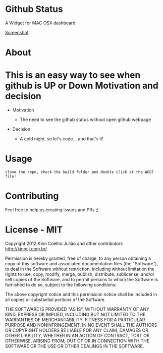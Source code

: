 Github Status
=======
A Widget for MAC OSX dashboard

[Screenshot](http://kinncj.com.br/githubstatus.png)

About
======
This is an easy way to see when github is UP or Down
Motivation and decision
======

* Motivation
    * The need to see the github status without open github webpage

* Decision
    * A cold night, so let's code... and that's it!


Usage
======

    clone the repo, check the build folder and double click at the WDGT file!

Contributing
======
Feel free to help us creating issues and PRs ;)

License - MIT
======
Copyright 2012 Kinn Coelho Julião and other contributors
http://kinncj.com.br/

Permission is hereby granted, free of charge, to any person obtaining
a copy of this software and associated documentation files (the
"Software"), to deal in the Software without restriction, including
without limitation the rights to use, copy, modify, merge, publish,
distribute, sublicense, and/or sell copies of the Software, and to
permit persons to whom the Software is furnished to do so, subject to
the following conditions:

The above copyright notice and this permission notice shall be
included in all copies or substantial portions of the Software.

THE SOFTWARE IS PROVIDED "AS IS", WITHOUT WARRANTY OF ANY KIND,
EXPRESS OR IMPLIED, INCLUDING BUT NOT LIMITED TO THE WARRANTIES OF
MERCHANTABILITY, FITNESS FOR A PARTICULAR PURPOSE AND
NONINFRINGEMENT. IN NO EVENT SHALL THE AUTHORS OR COPYRIGHT HOLDERS BE
LIABLE FOR ANY CLAIM, DAMAGES OR OTHER LIABILITY, WHETHER IN AN ACTION
OF CONTRACT, TORT OR OTHERWISE, ARISING FROM, OUT OF OR IN CONNECTION
WITH THE SOFTWARE OR THE USE OR OTHER DEALINGS IN THE SOFTWARE.  